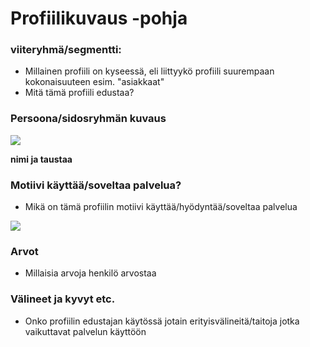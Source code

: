 # Profiilikuvaus -pohja



### viiteryhmä/segmentti:

* Millainen profiili on kyseessä, eli liittyykö profiili suurempaan kokonaisuuteen esim. "asiakkaat"
* Mitä tämä profiili edustaa?

### Persoona/sidosryhmän kuvaus

![](https://openclipart.org/image/300px/svg_to_png/293286/Unknown-With-Background.png)


**nimi ja taustaa**



### Motiivi käyttää/soveltaa palvelua? 

* Mikä on tämä profiilin motiivi käyttää/hyödyntää/soveltaa palvelua


![](https://openclipart.org/image/300px/svg_to_png/291313/why.png)


### Arvot  

* Millaisia arvoja henkilö arvostaa

### Välineet ja kyvyt etc.

* Onko profiilin edustajan käytössä jotain erityisvälineitä/taitoja jotka vaikuttavat palvelun käyttöön

